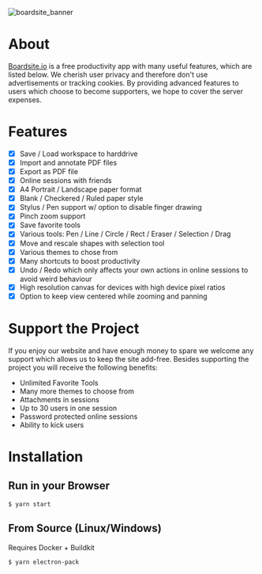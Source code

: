 ![boardsite_banner](https://user-images.githubusercontent.com/18195396/159179075-43e595d0-97eb-49db-b3d7-468d7ee4a457.png)


# About

[Boardsite.io](https://boardsite.io/) is a free productivity app with many useful features, which are listed below. We cherish user privacy and therefore don't use advertisements or tracking cookies. By providing advanced features to users which choose to become supporters, we hope to cover the server expenses.

# Features

- [x] Save / Load workspace to harddrive
- [x] Import and annotate PDF files
- [x] Export as PDF file
- [x] Online sessions with friends
- [x] A4 Portrait / Landscape paper format
- [x] Blank / Checkered / Ruled paper style
- [x] Stylus / Pen support w/ option to disable finger drawing
- [x] Pinch zoom support
- [x] Save favorite tools 
- [x] Various tools: Pen / Line / Circle / Rect / Eraser / Selection / Drag
- [x] Move and rescale shapes with selection tool
- [x] Various themes to chose from
- [x] Many shortcuts to boost productivity
- [x] Undo / Redo which only affects your own actions in online sessions to avoid weird behaviour
- [x] High resolution canvas for devices with high device pixel ratios
- [x] Option to keep view centered while zooming and panning

# Support the Project

If you enjoy our website and have enough money to spare we welcome any support which allows us to keep the site add-free. Besides supporting the project you will receive the following benefits:

- Unlimited Favorite Tools
- Many more themes to choose from
- Attachments in sessions
- Up to 30 users in one session
- Password protected online sessions
- Ability to kick users

# Installation

## Run in your Browser

    $ yarn start

## From Source (Linux/Windows)
Requires Docker + Buildkit

    $ yarn electron-pack



